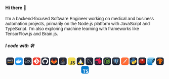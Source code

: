 #### Hi there 👋

<p style="font-family: Verdana, sans-serif;">I'm a backend-focused Software Engineer working on medical and business automation projects, primarily on the Node.js platform with JavaScript and TypeScript. I'm also exploring machine learning with frameworks like TensorFlow.js and Brain.js.</p>

##### I code with 🛠️

<p align="center" style="font-family: Verdana, sans-serif;">
  <img src="./src/icons/AWS-Dark.svg" width="24" height="24" alt="AWS"/>
  <img src="./src/icons/Docker.svg" width="24" height="24" alt="Docker"/>
  <img src="./src/icons/ExpressJS-Dark.svg" width="24" height="24" alt="ExpressJS"/>
  <img src="./src/icons/Git.svg" width="24" height="24" alt="Git"/>
  <img src="./src/icons/Github-Dark.svg" width="24" height="24" alt="GitHub"/>
  <img src="./src/icons/GitLab-Dark.svg" width="24" height="24" alt="GitLab"/>
  <img src="./src/icons/Java-Dark.svg" width="24" height="24" alt="Java"/>
  <img src="./src/icons/JavaScript.svg" width="24" height="24" alt="JavaScript"/>
  <img src="./src/icons/Linux-Dark.svg" width="24" height="24" alt="Linux"/>
  <img src="./src/icons/MySQL-Dark.svg" width="24" height="24" alt="MySQL"/>
  <img src="./src/icons/NestJS-Dark.svg" width="24" height="24" alt="NestJS"/>
  <img src="./src/icons/NodeJS-Dark.svg" width="24" height="24" alt="NodeJS"/>
  <img src="./src/icons/PostgreSQL-Dark.svg" width="24" height="24" alt="PostgreSQL"/>
  <img src="./src/icons/Postman.svg" width="24" height="24" alt="Postman"/>
  <img src="./src/icons/Python-Dark.svg" width="24" height="24" alt="Python"/>
  <img src="./src/icons/Redis-Dark.svg" width="24" height="24" alt="Redis"/>
  <img src="./src/icons/SQLite.svg" width="24" height="24" alt="SQLite"/>
  <img src="./src/icons/TensorFlow-Dark.svg" width="24" height="24" alt="TensorFlow"/>
  <img src="./src/icons/TypeScript.svg" width="24" height="24" alt="TypeScript"/>
</p>

